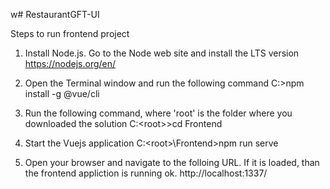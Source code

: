 w# RestaurantGFT-UI

Steps to run frontend project

1) Install Node.js. Go to the Node web site and install the LTS version
https://nodejs.org/en/

2) Open the Terminal window and run the following command
C:\>npm install -g @vue/cli

3) Run the following command, where 'root' is the folder where you downloaded the solution
C:\<root>\>cd Frontend

4) Start the Vuejs application
C:\<root>\Frontend\>npm run serve 

4) Open your browser and navigate to the folloing URL. If it is loaded, than the frontend appliction is running ok.
http://localhost:1337/





